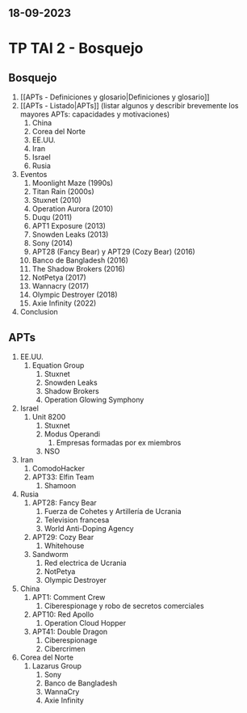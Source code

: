 18-09-2023
---
# TP TAI 2 - Bosquejo

## Bosquejo
1. [[APTs - Definiciones y glosario|Definiciones y glosario]]
2. [[APTs - Listado|APTs]] (listar algunos y describir brevemente los mayores APTs: capacidades y motivaciones)
	1. China
	2. Corea del Norte
	3. EE.UU.
	4. Iran
	5. Israel
	6. Rusia
3. Eventos
	1. Moonlight Maze (1990s)
	2. Titan Rain (2000s)
	3. Stuxnet (2010)
	4. Operation Aurora (2010)
	5. Duqu (2011)
	6. APT1 Exposure (2013)
	7. Snowden Leaks (2013)
	8. Sony (2014)
	9. APT28 (Fancy Bear) y APT29 (Cozy Bear) (2016)
	10. Banco de Bangladesh (2016)
	11. The Shadow Brokers (2016)
	12. NotPetya (2017)
	13. Wannacry (2017)
	14. Olympic Destroyer (2018)
	15. Axie Infinity (2022)
4. Conclusion

## APTs
1. EE.UU.
	1. Equation Group
		1. Stuxnet
		2. Snowden Leaks
		3. Shadow Brokers
		4. Operation Glowing Symphony
2. Israel
	1. Unit 8200
		1. Stuxnet
		2. Modus Operandi
			1. Empresas formadas por ex miembros
		3. NSO
3. Iran
	1. ComodoHacker
	2. APT33: Elfin Team
		1. Shamoon
4. Rusia
	1. APT28: Fancy Bear
		1. Fuerza de Cohetes y Artillería de Ucrania
		2. Television francesa
		3. World Anti-Doping Agency
	2. APT29: Cozy Bear
		1. Whitehouse
	3. Sandworm
		1. Red electrica de Ucrania
		2. NotPetya
		3. Olympic Destroyer
5. China
	1. APT1: Comment Crew
		1. Ciberespionage y robo de secretos comerciales
	2. APT10: Red Apollo
		1. Operation Cloud Hopper
	3. APT41: Double Dragon
		1. Ciberespionage
		2. Cibercrimen
6. Corea del Norte
	1. Lazarus Group
		1. Sony
		2. Banco de Bangladesh
		3. WannaCry
		4. Axie Infinity